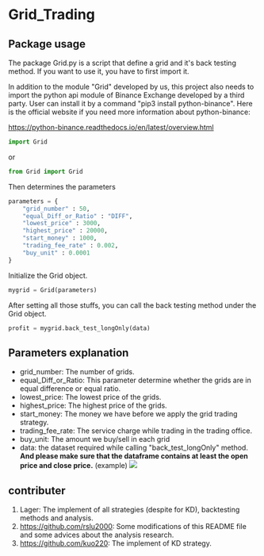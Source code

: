 # Grid_Trading

## Package usage

The package Grid.py is a script that define a grid and it's back testing method.
If you want to use it, you have to first import it.

In addition to the module "Grid" developed by us, this project also needs to import the python api module of Binance Exchange developed by a third party. User can install it by a command "pip3 install python-binance".
Here is the official website if you need more information about python-binance: 

https://python-binance.readthedocs.io/en/latest/overview.html

```py
import Grid
```

or

```py
from Grid import Grid
```

Then determines the parameters

```py
parameters = {
    "grid_number" : 50,
    "equal_Diff_or_Ratio" : "DIFF",
    "lowest_price" : 3000,
    "highest_price" : 20000,
    "start_money" : 1000,
    "trading_fee_rate" : 0.002,
    "buy_unit" : 0.0001
}
```

Initialize the Grid object.

```py
mygrid = Grid(parameters)
```

After setting all those stuffs, you can call the back testing method under the Grid object.

```py
profit = mygrid.back_test_longOnly(data)
```

## Parameters explanation

* grid_number: The number of grids.
* equal_Diff_or_Ratio: This parameter determine whether the grids are in equal difference or equal ratio.
* lowest_price: The lowest price of the grids.
* highest_price: The highest price of the grids.
* start_money: The money we have before we apply the grid trading strategy.
* trading_fee_rate: The service charge while trading in the trading office.
* buy_unit: The amount we buy/sell in each grid
* data: the dataset required while calling "back_test_longOnly" method. **And please make sure that the dataframe contains at least the open price and close price.**
  (example)
  ![](https://i.imgur.com/0ArDwn9.png)
  
  
  
## contributer
1. Lager: The implement of all strategies (despite for KD), backtesting methods and analysis.
2. https://github.com/rslu2000: Some modifications of this README file and some advices about the analysis research.
3. https://github.com/kuo220: The implement of KD strategy.
